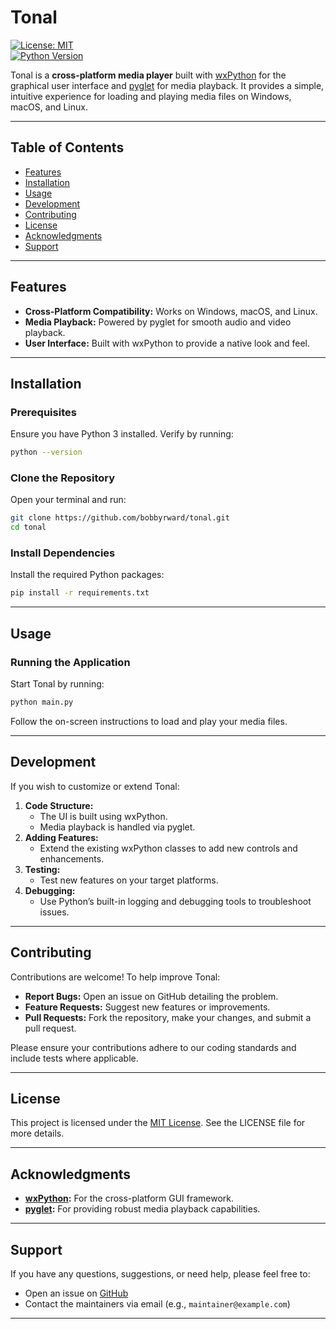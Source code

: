 # Tonal

[![License: MIT](https://img.shields.io/badge/License-MIT-blue.svg)](LICENSE)  
[![Python Version](https://img.shields.io/badge/Python-3.x-blue.svg)](https://www.python.org)

Tonal is a **cross-platform media player** built with [wxPython](https://wxpython.org/) for the graphical user interface and [pyglet](https://pyglet.readthedocs.io/) for media playback. It provides a simple, intuitive experience for loading and playing media files on Windows, macOS, and Linux.

---

## Table of Contents

- [Features](#features)
- [Installation](#installation)
- [Usage](#usage)
- [Development](#development)
- [Contributing](#contributing)
- [License](#license)
- [Acknowledgments](#acknowledgments)
- [Support](#support)

---

## Features

- **Cross-Platform Compatibility:** Works on Windows, macOS, and Linux.
- **Media Playback:** Powered by pyglet for smooth audio and video playback.
- **User Interface:** Built with wxPython to provide a native look and feel.

---

## Installation

### Prerequisites

Ensure you have Python 3 installed. Verify by running:

```bash
python --version
```

### Clone the Repository

Open your terminal and run:

```bash
git clone https://github.com/bobbyrward/tonal.git
cd tonal
```

### Install Dependencies

Install the required Python packages:

```bash
pip install -r requirements.txt
```

---

## Usage

### Running the Application

Start Tonal by running:

```bash
python main.py
```

Follow the on-screen instructions to load and play your media files.


---

## Development

If you wish to customize or extend Tonal:

1. **Code Structure:**  
   - The UI is built using wxPython.  
   - Media playback is handled via pyglet.
2. **Adding Features:**  
   - Extend the existing wxPython classes to add new controls and enhancements.
3. **Testing:**  
   - Test new features on your target platforms.
4. **Debugging:**  
   - Use Python’s built-in logging and debugging tools to troubleshoot issues.

---

## Contributing

Contributions are welcome! To help improve Tonal:

- **Report Bugs:** Open an issue on GitHub detailing the problem.
- **Feature Requests:** Suggest new features or improvements.
- **Pull Requests:** Fork the repository, make your changes, and submit a pull request.

Please ensure your contributions adhere to our coding standards and include tests where applicable.

---

## License

This project is licensed under the [MIT License](LICENSE). See the LICENSE file for more details.

---

## Acknowledgments

- **[wxPython](https://wxpython.org/):** For the cross-platform GUI framework.
- **[pyglet](https://pyglet.readthedocs.io/):** For providing robust media playback capabilities.
---

## Support

If you have any questions, suggestions, or need help, please feel free to:
- Open an issue on [GitHub](https://github.com/bobbyrward/tonal/issues)
- Contact the maintainers via email (e.g., `maintainer@example.com`)

---

